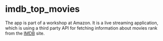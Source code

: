 # imdb_top_movies

The app is part of a workshop at Amazon. It is a live streaming application, which is using a third party API for fetching information about movies rank from the <a href="http://www.imdb.com/" target="_blank" title="Go to IMDB site">IMDB</a> site. 

